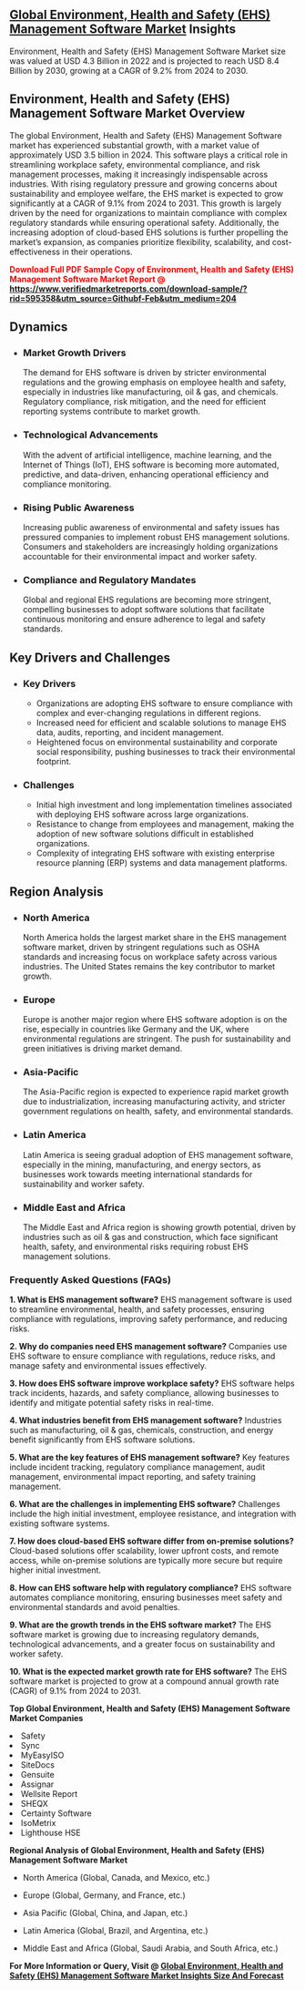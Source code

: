 <h2><a href="https://www.verifiedmarketreports.com/download-sample/?rid=595358&amp;utm_source=Githubf&amp;utm_medium=204" target="_blank">Global Environment, Health and Safety (EHS) Management Software Market</a> Insights</h2><p>Environment, Health and Safety (EHS) Management Software Market size was valued at USD 4.3 Billion in 2022 and is projected to reach USD 8.4 Billion by 2030, growing at a CAGR of 9.2% from 2024 to 2030.</p><p><h2>Environment, Health and Safety (EHS) Management Software Market Overview</h2> <p>The global Environment, Health and Safety (EHS) Management Software market has experienced substantial growth, with a market value of approximately USD 3.5 billion in 2024. This software plays a critical role in streamlining workplace safety, environmental compliance, and risk management processes, making it increasingly indispensable across industries. With rising regulatory pressure and growing concerns about sustainability and employee welfare, the EHS market is expected to grow significantly at a CAGR of 9.1% from 2024 to 2031. This growth is largely driven by the need for organizations to maintain compliance with complex regulatory standards while ensuring operational safety. Additionally, the increasing adoption of cloud-based EHS solutions is further propelling the market’s expansion, as companies prioritize flexibility, scalability, and cost-effectiveness in their operations.</p> <p><strong><p><span class=""><span style="color: #ff0000;"><strong>Download Full PDF Sample Copy of Environment, Health and Safety (EHS) Management Software Market Report</strong> @ </span><a href="https://www.verifiedmarketreports.com/download-sample/?rid=595358&amp;utm_source=Githubf-Feb&amp;utm_medium=204" target="_blank">https://www.verifiedmarketreports.com/download-sample/?rid=595358&amp;utm_source=Githubf-Feb&amp;utm_medium=204</a></span></p></strong></p> <h2>Dynamics</h2> <ul> <li><h3>Market Growth Drivers</h3> The demand for EHS software is driven by stricter environmental regulations and the growing emphasis on employee health and safety, especially in industries like manufacturing, oil & gas, and chemicals. Regulatory compliance, risk mitigation, and the need for efficient reporting systems contribute to market growth.</li> <li><h3>Technological Advancements</h3> With the advent of artificial intelligence, machine learning, and the Internet of Things (IoT), EHS software is becoming more automated, predictive, and data-driven, enhancing operational efficiency and compliance monitoring.</li> <li><h3>Rising Public Awareness</h3> Increasing public awareness of environmental and safety issues has pressured companies to implement robust EHS management solutions. Consumers and stakeholders are increasingly holding organizations accountable for their environmental impact and worker safety.</li> <li><h3>Compliance and Regulatory Mandates</h3> Global and regional EHS regulations are becoming more stringent, compelling businesses to adopt software solutions that facilitate continuous monitoring and ensure adherence to legal and safety standards.</li> </ul> <h2>Key Drivers and Challenges</h2> <ul> <li><h3>Key Drivers</h3> <ul> <li>Organizations are adopting EHS software to ensure compliance with complex and ever-changing regulations in different regions.</li> <li>Increased need for efficient and scalable solutions to manage EHS data, audits, reporting, and incident management.</li> <li>Heightened focus on environmental sustainability and corporate social responsibility, pushing businesses to track their environmental footprint.</li> </ul> </li> <li><h3>Challenges</h3> <ul> <li>Initial high investment and long implementation timelines associated with deploying EHS software across large organizations.</li> <li>Resistance to change from employees and management, making the adoption of new software solutions difficult in established organizations.</li> <li>Complexity of integrating EHS software with existing enterprise resource planning (ERP) systems and data management platforms.</li> </ul> </li> </ul> <h2>Region Analysis</h2> <ul> <li><h3>North America</h3> North America holds the largest market share in the EHS management software market, driven by stringent regulations such as OSHA standards and increasing focus on workplace safety across various industries. The United States remains the key contributor to market growth.</li> <li><h3>Europe</h3> Europe is another major region where EHS software adoption is on the rise, especially in countries like Germany and the UK, where environmental regulations are stringent. The push for sustainability and green initiatives is driving market demand.</li> <li><h3>Asia-Pacific</h3> The Asia-Pacific region is expected to experience rapid market growth due to industrialization, increasing manufacturing activity, and stricter government regulations on health, safety, and environmental standards.</li> <li><h3>Latin America</h3> Latin America is seeing gradual adoption of EHS management software, especially in the mining, manufacturing, and energy sectors, as businesses work towards meeting international standards for sustainability and worker safety.</li> <li><h3>Middle East and Africa</h3> The Middle East and Africa region is showing growth potential, driven by industries such as oil & gas and construction, which face significant health, safety, and environmental risks requiring robust EHS management solutions.</li> </ul> <h3>Frequently Asked Questions (FAQs)</h3> <p><strong>1. What is EHS management software?</strong> EHS management software is used to streamline environmental, health, and safety processes, ensuring compliance with regulations, improving safety performance, and reducing risks.</p> <p><strong>2. Why do companies need EHS management software?</strong> Companies use EHS software to ensure compliance with regulations, reduce risks, and manage safety and environmental issues effectively.</p> <p><strong>3. How does EHS software improve workplace safety?</strong> EHS software helps track incidents, hazards, and safety compliance, allowing businesses to identify and mitigate potential safety risks in real-time.</p> <p><strong>4. What industries benefit from EHS management software?</strong> Industries such as manufacturing, oil & gas, chemicals, construction, and energy benefit significantly from EHS software solutions.</p> <p><strong>5. What are the key features of EHS management software?</strong> Key features include incident tracking, regulatory compliance management, audit management, environmental impact reporting, and safety training management.</p> <p><strong>6. What are the challenges in implementing EHS software?</strong> Challenges include the high initial investment, employee resistance, and integration with existing software systems.</p> <p><strong>7. How does cloud-based EHS software differ from on-premise solutions?</strong> Cloud-based solutions offer scalability, lower upfront costs, and remote access, while on-premise solutions are typically more secure but require higher initial investment.</p> <p><strong>8. How can EHS software help with regulatory compliance?</strong> EHS software automates compliance monitoring, ensuring businesses meet safety and environmental standards and avoid penalties.</p> <p><strong>9. What are the growth trends in the EHS software market?</strong> The EHS software market is growing due to increasing regulatory demands, technological advancements, and a greater focus on sustainability and worker safety.</p> <p><strong>10. What is the expected market growth rate for EHS software?</strong> The EHS software market is projected to grow at a compound annual growth rate (CAGR) of 9.1% from 2024 to 2031.</p> </p><p><strong>Top Global Environment, Health and Safety (EHS) Management Software Market Companies</strong></p><div data-test-id=""><p><li>Safety</li><li> Sync</li><li> MyEasyISO</li><li> SiteDocs</li><li> Gensuite</li><li> Assignar</li><li> Wellsite Report</li><li> SHEQX</li><li> Certainty Software</li><li> IsoMetrix</li><li> Lighthouse HSE</li></p><div><strong>Regional Analysis of&nbsp;Global Environment, Health and Safety (EHS) Management Software Market</strong></div><ul><li dir="ltr"><p dir="ltr">North America&nbsp;(Global, Canada, and Mexico, etc.)</p></li><li dir="ltr"><p dir="ltr">Europe (Global, Germany, and France, etc.)</p></li><li dir="ltr"><p dir="ltr">Asia Pacific&nbsp;(Global, China, and Japan, etc.)</p></li><li dir="ltr"><p dir="ltr">Latin America&nbsp;(Global, Brazil, and Argentina, etc.)</p></li><li dir="ltr">Middle East and Africa&nbsp;(Global, Saudi Arabia, and South Africa, etc.)</li></ul><p><strong>For More Information or Query, Visit @&nbsp;</strong><strong><a href="https://www.verifiedmarketreports.com/product/environment-health-and-safety-ehs-management-software-market/?utm_source=Githubf&amp;utm_medium=204" target="_blank">Global Environment, Health and Safety (EHS) Management Software Market Insights Size And Forecast</a></strong></p></div>
